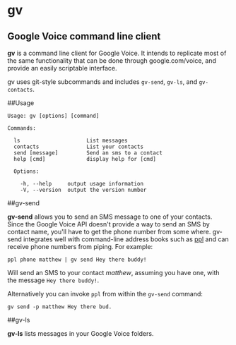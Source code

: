 # gv
## Google Voice command line client

**gv** is a command line client for Google Voice. It intends to replicate most of the same functionality that can be done through google.com/voice, and provide an easily scriptable interface.

gv uses git-style subcommands and includes ``gv-send``, ``gv-ls``, and ``gv-contacts``.

##Usage

    Usage: gv [options] [command]
    
    Commands:
      
      ls                     List messages
      contacts               List your contacts
      send [message]         Send an sms to a contact
      help [cmd]             display help for [cmd]

      Options:

        -h, --help     output usage information
        -V, --version  output the version number

##gv-send

**gv-send** allows you to send an SMS message to one of your contacts. Since the Google Voice API doesn't provide a way to send an SMS by contact name, you'll have to get the phone number from some where. gv-send integrates well with command-line address books such as [ppl](http://ppladdressbook.org/) and can receive phone numbers from piping. For example:

    ppl phone matthew | gv send Hey there buddy!

Will send an SMS to your contact *matthew*, assuming you have one, with the message ``Hey there buddy!``.

Alternatively you can invoke ``ppl`` from within the ``gv-send`` command:

    gv send -p matthew Hey there bud.

##gv-ls

**gv-ls** lists messages in your Google Voice folders.
